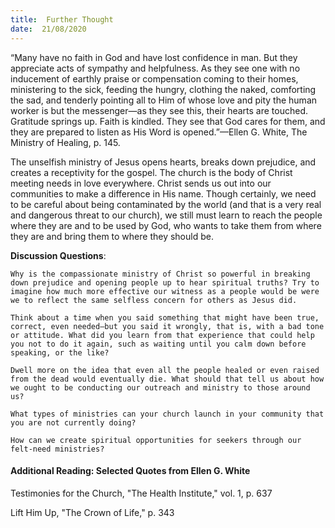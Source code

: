 ```yaml
---
title:  Further Thought
date:  21/08/2020
---
```


“Many have no faith in God and have lost confidence in man. But they appreciate acts of sympathy and helpfulness. As they see one with no inducement of earthly praise or compensation coming to their homes, ministering to the sick, feeding the hungry, clothing the naked, comforting the sad, and tenderly pointing all to Him of whose love and pity the human worker is but the messenger—as they see this, their hearts are touched. Gratitude springs up. Faith is kindled. They see that God cares for them, and they are prepared to listen as His Word is opened.”—Ellen G. White, The Ministry of Healing, p. 145.

The unselfish ministry of Jesus opens hearts, breaks down prejudice, and creates a receptivity for the gospel. The church is the body of Christ meeting needs in love everywhere. Christ sends us out into our communities to make a difference in His name. Though certainly, we need to be careful about being contaminated by the world (and that is a very real and dangerous threat to our church), we still must learn to reach the people where they are and to be used by God, who wants to take them from where they are and bring them to where they should be.

**Discussion Questions**:

`Why is the compassionate ministry of Christ so powerful in breaking down prejudice and opening people up to hear spiritual truths? Try to imagine how much more effective our witness as a people would be were we to reflect the same selfless concern for others as Jesus did.`

`Think about a time when you said something that might have been true, correct, even needed—but you said it wrongly, that is, with a bad tone or attitude. What did you learn from that experience that could help you not to do it again, such as waiting until you calm down before speaking, or the like?`

`Dwell more on the idea that even all the people healed or even raised from the dead would eventually die. What should that tell us about how we ought to be conducting our outreach and ministry to those around us?`

`What types of ministries can your church launch in your community that you are not currently doing?`

`How can we create spiritual opportunities for seekers through our felt-need ministries?`

#### Additional Reading: Selected Quotes from Ellen G. White

Testimonies for the Church, "The Health Institute," vol. 1, p. 637

Lift Him Up, "The Crown of Life," p. 343